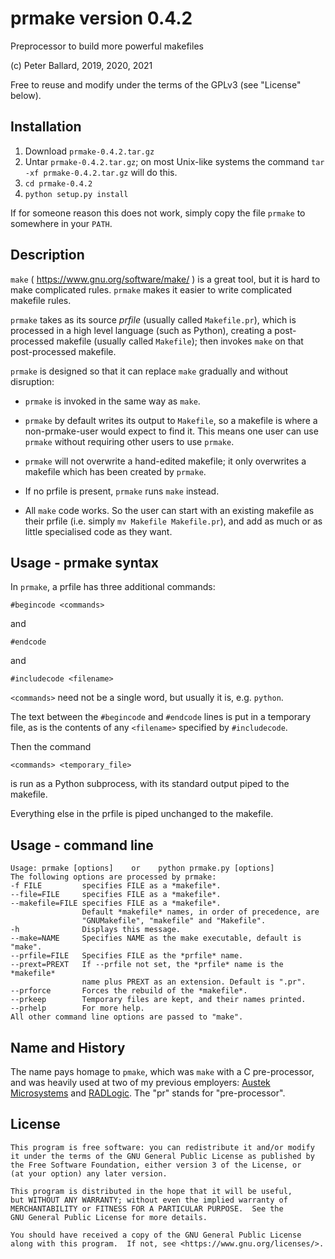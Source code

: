 # prmake version 0.4.2
Preprocessor to build more powerful makefiles

(c) Peter Ballard, 2019, 2020, 2021

Free to reuse and modify under the terms of the GPLv3 (see "License" below).

Installation
------------
1. Download `prmake-0.4.2.tar.gz`
2. Untar `prmake-0.4.2.tar.gz`; on most Unix-like systems the command `tar -xf prmake-0.4.2.tar.gz` will do this.
3. `cd prmake-0.4.2`
4. `python setup.py install`

If for someone reason this does not work, simply copy the file `prmake` to somewhere in your `PATH`.

Description
-----------
`make` ( https://www.gnu.org/software/make/ ) is a great tool, but it is hard to make complicated rules.
`prmake` makes it easier to write complicated makefile rules.

`prmake` takes as its source *prfile* (usually called `Makefile.pr`),
which is processed in a high level language (such as Python),
creating a post-processed makefile (usually called `Makefile`);
then invokes `make` on that post-processed makefile.

`prmake` is designed so that it can replace `make` gradually and without disruption:

- `prmake` is invoked in the same way as `make`.

- `prmake` by default writes its output to `Makefile`,
  so a makefile is where a non-prmake-user would expect to find it.
  This means one user can use `prmake` without requiring other users to use `prmake`.

- `prmake` will not overwrite a hand-edited makefile;
  it only overwrites a makefile which has been created by `prmake`.

- If no prfile is present, `prmake` runs `make` instead.

- All `make` code works. So the user can start with an existing makefile as their prfile
  (i.e. simply `mv Makefile Makefile.pr`),
  and add as much or as little specialised code as they want.

Usage - prmake syntax
---------------------
In `prmake`, a prfile has three additional commands:

    #begincode <commands>

and

    #endcode

and

    #includecode <filename>

`<commands>` need not be a single word, but usually it is, e.g. `python`.

The text between the `#begincode` and `#endcode` lines is put in a temporary file,
as is the contents of any `<filename>` specified by `#includecode`.

Then the command

    <commands> <temporary_file>

is run as a Python subprocess,
with its standard output piped to the makefile.

Everything else in the prfile is piped unchanged to the makefile.

Usage - command line
--------------------

    Usage: prmake [options]    or    python prmake.py [options]
    The following options are processed by prmake:
    -f FILE         specifies FILE as a *makefile*.
    --file=FILE     specifies FILE as a *makefile*.
    --makefile=FILE specifies FILE as a *makefile*.
                    Default *makefile* names, in order of precedence, are
                    "GNUMakefile", "makefile" and "Makefile".
    -h              Displays this message.
    --make=NAME     Specifies NAME as the make executable, default is "make".
    --prfile=FILE   Specifies FILE as the *prfile* name.
    --prext=PREXT   If --prfile not set, the *prfile* name is the *makefile*
                    name plus PREXT as an extension. Default is ".pr".
    --prforce       Forces the rebuild of the *makefile*.
    --prkeep        Temporary files are kept, and their names printed.
    --prhelp        For more help.
    All other command line options are passed to "make".

Name and History
----------------
The name pays homage to `pmake`, which was `make` with a C pre-processor,
and was heavily used at two of my previous employers:
[Austek Microsystems](https://en.wikipedia.org/wiki/Austek_Microsystems)
and [RADLogic](https://www.radlogic.com.au/).
The "pr" stands for "pre-processor".

License
-------
    This program is free software: you can redistribute it and/or modify
    it under the terms of the GNU General Public License as published by
    the Free Software Foundation, either version 3 of the License, or
    (at your option) any later version.

    This program is distributed in the hope that it will be useful,
    but WITHOUT ANY WARRANTY; without even the implied warranty of
    MERCHANTABILITY or FITNESS FOR A PARTICULAR PURPOSE.  See the
    GNU General Public License for more details.

    You should have received a copy of the GNU General Public License
    along with this program.  If not, see <https://www.gnu.org/licenses/>.
